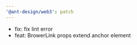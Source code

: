 ```yaml
---
'@ant-design/web3': patch
---
```


- fix: fix lint error
- feat: BrowerLink props extend anchor element
